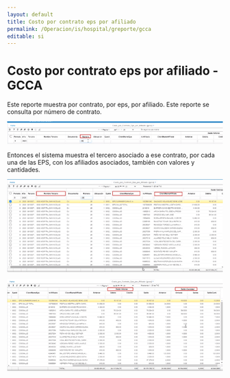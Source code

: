 ```yaml
---
layout: default
title: Costo por contrato eps por afiliado
permalink: /Operacion/is/hospital/greporte/gcca
editable: si
---
```


# Costo por contrato eps por afiliado - GCCA  

Este reporte muestra por contrato, por eps, por afiliado.  Este reporte se consulta por número de contrato.

![](gcca.png)  

Entonces el sistema muestra el tercero asociado a ese contrato, por cada una de las EPS, con los afiliados asociados, también con valores y cantidades.

![](gcca1.png)  

![](gcca2.png)  


